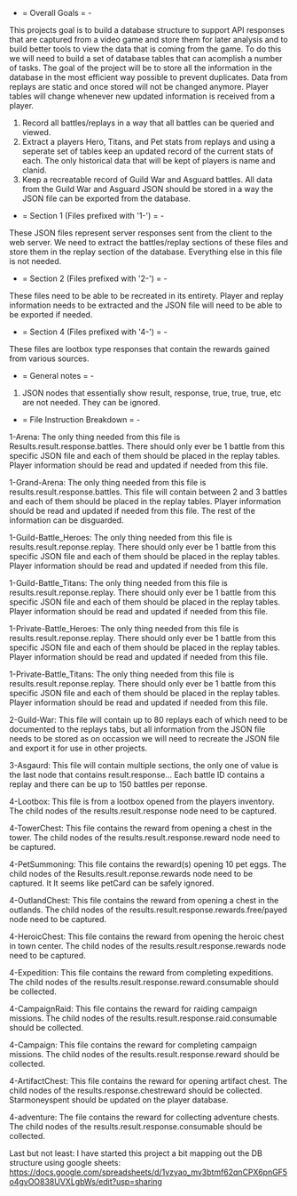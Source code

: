  - = Overall Goals = -
 
This projects goal is to build a database structure to support API responses that are captured from a video game and store them for later analysis and to build better tools to view the data that is coming from the game. To do this we will need to build a set of database tables that can acomplish a number of tasks. The goal of the project will be to store all the information in the database in the most efficient way possible to prevent duplicates. Data from replays are static and once stored will not be changed anymore. Player tables will change whenever new updated information is received from a player.

1. Record all battles/replays in a way that all battles can be queried and viewed.
2. Extract a players Hero, Titans, and Pet stats from replays and using a seperate set of tables keep an updated record of the current stats of each. The only historical data that will be kept of players is name and clanid.
3. Keep a recreatable record of Guild War and Asguard battles. All data from the Guild War and Asguard JSON should be stored in a way the JSON file can be exported from the database.



- = Section 1 (Files prefixed with '1-') = -
 
These JSON files represent server responses sent from the client to the web server. We need to extract the battles/replay sections of these files and store them in the replay section of the database. Everything else in this file is not needed.


- = Section 2 (Files prefixed with '2-') = -
 
These files need to be able to be recreated in its entirety. Player and replay information needs to be extracted and the JSON file will need to be able to be exported if needed.


- = Section 4 (Files prefixed with '4-') = -
 
These files are lootbox type responses that contain the rewards gained from various sources.

 - = General notes = -
 
1. JSON nodes that essentially show result, response, true, true,  true, etc are not needed. They can be ignored.

- = File Instruction Breakdown = -
 
1-Arena: The only thing needed from this file is Results.result.response.battles. There should only ever be 1 battle from this specific JSON file and each of them should be placed in the replay tables. Player information should be read and updated if needed from this file.


1-Grand-Arena: The only thing needed from this file is results.result.response.battles. This file will contain between 2 and 3 battles and each of them should be placed in the replay tables. Player information should be read and updated if needed from this file. The rest of the information can be disguarded.


1-Guild-Battle_Heroes: The only thing needed from this file is results.result.reponse.replay. There should only ever be 1 battle from this specific JSON file and each of them should be placed in the replay tables. Player information should be read and updated if needed from this file.


1-Guild-Battle_Titans: The only thing needed from this file is results.result.reponse.replay. There should only ever be 1 battle from this specific JSON file and each of them should be placed in the replay tables. Player information should be read and updated if needed from this file.


1-Private-Battle_Heroes: The only thing needed from this file is results.result.reponse.replay. There should only ever be 1 battle from this specific JSON file and each of them should be placed in the replay tables. Player information should be read and updated if needed from this file.


1-Private-Battle_Titans: The only thing needed from this file is results.result.reponse.replay. There should only ever be 1 battle from this specific JSON file and each of them should be placed in the replay tables. Player information should be read and updated if needed from this file.


2-Guild-War: This file will contain up to 80 replays each of which need to be documented to the replays tabs, but all information from the JSON file needs to be stored as on occassion we will need to recreate the JSON file and export it for use in other projects.


3-Asgaurd: This file will contain multiple sections, the only one of value is the last node that contains result.response.<PlayerID>.<battleID>. Each battle ID contains a replay and there can be up to 150 battles per reponse.


4-Lootbox: This file is from a lootbox opened from the players inventory. The child nodes of the results.result.response node need to be captured.


4-TowerChest: This file contains the reward from opening a chest in the tower. The child nodes of the results.result.response.reward node need to be captured.


4-PetSummoning: This file contains the reward(s) opening 10 pet eggs. The child nodes of the Results.result.reponse.rewards node need to be captured. It It seems like petCard can be safely ignored.


4-OutlandChest: This file contains the reward from opening a chest in the outlands. The child nodes of the results.result.response.rewards.free/payed node need to be captured.


4-HeroicChest: This file contains the reward from opening the heroic chest in town center. The child nodes of the results.result.response.rewards node need to be captured.


4-Expedition: This file contains the reward from completing expeditions. The child nodes of the results.result.response.reward.consumable should be collected.


4-CampaignRaid: This file contains the reward for raiding campaign missions. The child nodes of the results.result.response.raid.consumable should be collected.


4-Campaign: This file contains the reward for completing campaign missions. The child nodes of the results.result.response.reward should be collected.


4-ArtifactChest: This file contains the reward for opening artifact chest. The child nodes of the results.response.chestreward should be collected. Starmoneyspent should be updated on the player database.


4-adventure: The file contains the reward for collecting adventure chests. The child nodes of the results.result.response.consumable should be collected.


Last but not least: I have started this project a bit mapping out the DB structure using google sheets: https://docs.google.com/spreadsheets/d/1vzyao_mv3btmf62qnCPX6pnGF5o4gvOO838UVXLgbWs/edit?usp=sharing
